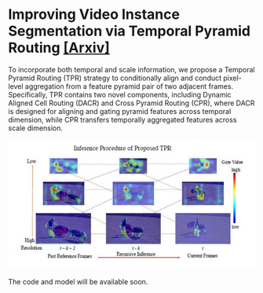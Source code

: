 #   Improving Video Instance Segmentation via Temporal Pyramid Routing [[Arxiv]]()

To incorporate both temporal and scale information, we propose a Temporal Pyramid Routing (TPR) strategy to conditionally
align and conduct pixel-level aggregation from a feature pyramid pair of two adjacent frames. Specifically, TPR
contains two novel components, including Dynamic Aligned Cell Routing (DACR) and Cross Pyramid Routing (CPR),
where DACR is designed for aligning and gating pyramid features across temporal dimension, while CPR transfers
temporally aggregated features across scale dimension.


![Figure](./fig/TPR.jpg) 
 

The code and model will be available soon. 
